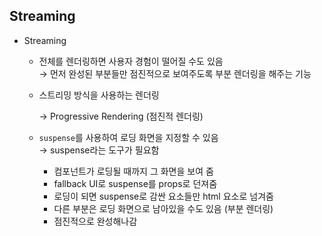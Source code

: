 ## Streaming
- Streaming
  - 전체를 렌더링하면 사용자 경험이 떨어질 수도 있음 <br>
    → 먼저 완성된 부분들만 점진적으로 보여주도록 부분 렌더링을 해주는 기능
  - 스트리밍 방식을 사용하는 렌더링
    
    → Progressive Rendering (점진적 렌더링)
    
  - `suspense`를 사용하여 로딩 화면을 지정할 수 있음 <br>
   → suspense라는 도구가 필요함
    - 컴포넌트가 로딩될 때까지 그 화면을 보여 줌
    - fallback UI로 suspense를 props로 던져줌
    - 로딩이 되면 suspense로 감싼 요소들만 html 요소로 넘겨줌
    - 다른 부분은 로딩 화면으로 남아있을 수도 있음 (부분 렌더링)
    - 점진적으로 완성해나감
